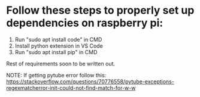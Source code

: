 # Follow these steps to properly set up dependencies on raspberry pi:

1. Run "sudo apt install code" in CMD
2. Install python extension in VS Code
3. Run "sudo apt install pip" in CMD

Rest of requirements soon to be written out.

NOTE: If getting pytube error follow this: https://stackoverflow.com/questions/70776558/pytube-exceptions-regexmatcherror-init-could-not-find-match-for-w-w
